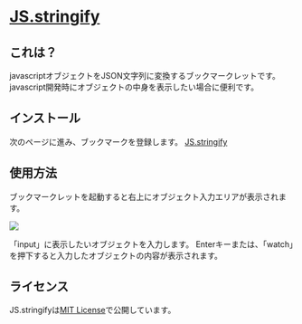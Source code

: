 [JS.stringify](https://junk-box.github.io/JS.stringify/index.html)
=====================================================================

これは？
--------

javascriptオブジェクトをJSON文字列に変換するブックマークレットです。  
javascript開発時にオブジェクトの中身を表示したい場合に便利です。

インストール
------------

次のページに進み、ブックマークを登録します。
[JS.stringify](http://junk-box.github.io/JS.stringify/bookmarklet.html)

使用方法
--------

ブックマークレットを起動すると右上にオブジェクト入力エリアが表示されます。

<img src="http://junk-box.github.io/JS.stringify/img/description.png">

「input」に表示したいオブジェクトを入力します。
Enterキーまたは、「watch」を押下すると入力したオブジェクトの内容が表示されます。

ライセンス
----------

JS.stringifyは[MIT License](https://github.com/junk-box/JS.stringify/blob/master/MIT-LICENSE)で公開しています。
